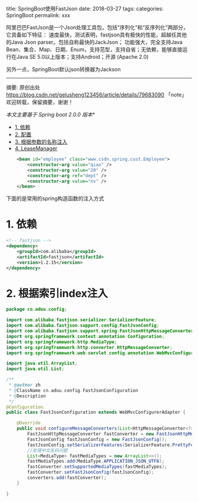 title: SpringBoot使用FastJson
date: 2018-03-27
tags:
categories: SpringBoot
permalink: xxx

阿里巴巴FastJson是一个Json处理工具包，包括“序列化”和“反序列化”两部分，它具备如下特征： 
速度最快，测试表明，fastjson具有极快的性能，超越任其他的Java Json parser。包括自称最快的JackJson； 
功能强大，完全支持Java Bean、集合、Map、日期、Enum，支持范型，支持自省；无依赖，能够直接运行在Java SE 5.0以上版本；支持Android；开源 (Apache 2.0)

另外一点，SpringBoot默认json转换器为Jackson

---

摘要: 原创出处 https://blog.csdn.net/gelusheng123456/article/details/79683090 「note」欢迎转载，保留摘要，谢谢！

**本文主要基于 Spring boot 2.0.0* 版本** 

- [1. 依赖](https://github.com/vanpersl/note/blob/master/Spring/spring%E6%B3%A8%E8%A7%A3.md#1-%E6%A0%B9%E6%8D%AE%E6%9E%84%E9%80%A0%E5%99%A8%E5%8F%82%E6%95%B0%E7%9A%84%E7%B1%BB%E5%9E%8B)
- [2. 配置](
https://github.com/vanpersl/note/blob/master/Spring/spring%E6%B3%A8%E8%A7%A3.md#2-%E6%A0%B9%E6%8D%AE%E7%B4%A2%E5%BC%95index%E6%B3%A8%E5%85%A5)
- [3. 根据参数的名称注入](https://github.com/vanpersl/note/blob/master/Spring/spring%E6%B3%A8%E8%A7%A3.md#3-%E6%A0%B9%E6%8D%AE%E5%8F%82%E6%95%B0%E7%9A%84%E5%90%8D%E7%A7%B0%E6%B3%A8%E5%85%A5)
- [4. LeaseManager]()


```xml
    <bean id="employee" class="www.csdn.spring.cust.Employee">  
        <constructor-arg value="qiao" />  
        <constructor-arg value="20" />  
        <constructor-arg ref="dept" />  
        <constructor-arg value="nv" />  
    </bean>  
```

下面的是常用的spring构造函数的注入方式
# 1. 依赖
```xml
<!-- fastjson -->
<dependency>
    <groupId>com.alibaba</groupId>
    <artifactId>fastjson</artifactId>
    <version>1.2.15</version>
</dependency>
```

# 2. 根据索引index注入

```Java
package cn.aduu.config;

import com.alibaba.fastjson.serializer.SerializerFeature;
import com.alibaba.fastjson.support.config.FastJsonConfig;
import com.alibaba.fastjson.support.spring.FastJsonHttpMessageConverter;
import org.springframework.context.annotation.Configuration;
import org.springframework.http.MediaType;
import org.springframework.http.converter.HttpMessageConverter;
import org.springframework.web.servlet.config.annotation.WebMvcConfigurerAdapter;

import java.util.ArrayList;
import java.util.List;

/**
 * @author zh
 * @ClassName cn.aduu.config.FastJsonConfiguration
 * @Description
 */
@Configuration
public class FastJsonConfiguration extends WebMvcConfigurerAdapter {

    @Override
    public void configureMessageConverters(List<HttpMessageConverter<?>> converters) {
        FastJsonHttpMessageConverter fastConverter = new FastJsonHttpMessageConverter();
        FastJsonConfig fastJsonConfig = new FastJsonConfig();
        fastJsonConfig.setSerializerFeatures(SerializerFeature.PrettyFormat);
        //处理中文乱码问题
        List<MediaType> fastMediaTypes = new ArrayList<>();
        fastMediaTypes.add(MediaType.APPLICATION_JSON_UTF8);
        fastConverter.setSupportedMediaTypes(fastMediaTypes);
        fastConverter.setFastJsonConfig(fastJsonConfig);
        converters.add(fastConverter);
    }

}
```
